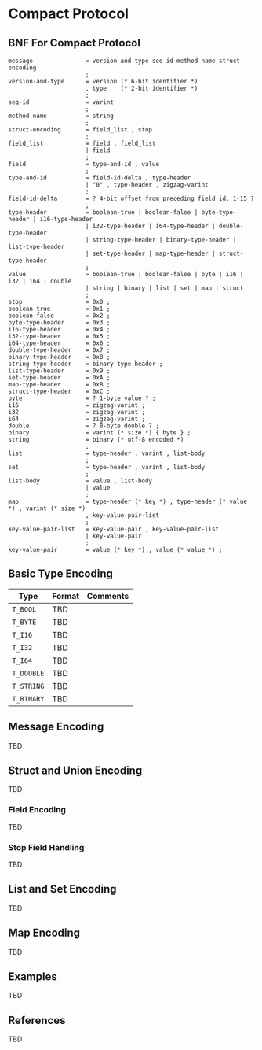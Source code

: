# Compact Protocol 

## BNF For Compact Protocol

```ebnf
message               = version-and-type seq-id method-name struct-encoding
                      ;
version-and-type      = version (* 6-bit identifier *) 
                      , type    (* 2-bit identifier *)
                      ;
seq-id                = varint
                      ;
method-name           = string
                      ;
struct-encoding       = field_list , stop
                      ;
field_list            = field , field_list 
                      | field
                      ;
field                 = type-and-id , value
                      ;
type-and-id           = field-id-delta , type-header 
                      | "0" , type-header , zigzag-varint
                      ;
field-id-delta        = ? 4-bit offset from preceding field id, 1-15 ?
                      ;
type-header           = boolean-true | boolean-false | byte-type-header | i16-type-header
                      | i32-type-header | i64-type-header | double-type-header
                      | string-type-header | binary-type-header | list-type-header
                      | set-type-header | map-type-header | struct-type-header
                      ;
value                 = boolean-true | boolean-false | byte | i16 | i32 | i64 | double
                      | string | binary | list | set | map | struct
                      ;
stop                  = 0x0 ;
boolean-true          = 0x1 ;
boolean-false         = 0x2 ;
byte-type-header      = 0x3 ;
i16-type-header       = 0x4 ;
i32-type-header       = 0x5 ;
i64-type-header       = 0x6 ;
double-type-header    = 0x7 ;
binary-type-header    = 0x8 ;
string-type-header    = binary-type-header ;
list-type-header      = 0x9 ;
set-type-header       = 0xA ;
map-type-header       = 0xB ;
struct-type-header    = 0xC ;
byte                  = ? 1-byte value ? ;
i16                   = zigzag-varint ;
i32                   = zigzag-varint ;
i64                   = zigzag-varint ;
double                = ? 8-byte double ? ;
binary                = varint (* size *) { byte } ;
string                = binary (* utf-8 encoded *)
                      ;
list                  = type-header , varint , list-body
                      ;
set                   = type-header , varint , list-body
                      ;
list-body             = value , list-body 
                      | value
                      ;
map                   = type-header (* key *) , type-header (* value *) , varint (* size *)
                      , key-value-pair-list
                      ;
key-value-pair-list   = key-value-pair , key-value-pair-list 
                      | key-value-pair
                      ;
key-value-pair        = value (* key *) , value (* value *) ;
```

## Basic Type Encoding

Type       | Format | Comments
-----------|--------|---------
`T_BOOL`   | TBD |
`T_BYTE`   | TBD |
`T_I16`    | TBD |
`T_I32`    | TBD |
`T_I64`    | TBD |
`T_DOUBLE` | TBD |
`T_STRING` | TBD |
`T_BINARY` | TBD |

## Message Encoding

TBD

## Struct and Union Encoding

TBD

### Field Encoding

TBD

### Stop Field Handling

TBD

## List and Set Encoding

TBD

## Map Encoding

TBD

## Examples

TBD

## References

TBD

